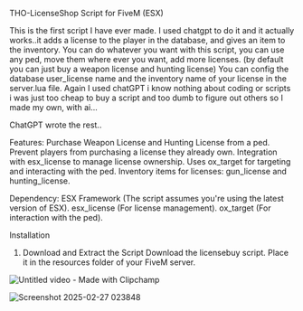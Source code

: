 THO-LicenseShop Script for FiveM (ESX)

This is the first script I have ever made. 
I used chatgpt to do it and it actually works..it adds a license to the player in the database, and gives an item to the inventory.
You can do whatever you want with this script, you can use any ped, move them where ever you want, 
add more licenses. (by default you can just buy a weapon license and hunting license) 
You can config the database user_license name and the inventory name of your license in the server.lua file.
Again I used chatGPT i know nothing about coding or scripts i was just too cheap to buy a script and too dumb to figure out others so I made my own, with ai...

ChatGPT wrote the rest..

Features:
Purchase Weapon License and Hunting License from a ped.
Prevent players from purchasing a license they already own.
Integration with esx_license to manage license ownership.
Uses ox_target for targeting and interacting with the ped.
Inventory items for licenses: gun_license and hunting_license.

Dependency:
ESX Framework (The script assumes you're using the latest version of ESX).
esx_license (For license management).
ox_target (For interaction with the ped).

Installation
1. Download and Extract the Script
Download the licensebuy script.
Place it in the resources folder of your FiveM server.


![Untitled video - Made with Clipchamp](https://github.com/user-attachments/assets/f804a7f0-a065-4178-8a8b-5de08971430d)


![Screenshot 2025-02-27 023848](https://github.com/user-attachments/assets/ab21f22b-b10d-4ce6-b20e-35dae23ac87b)
